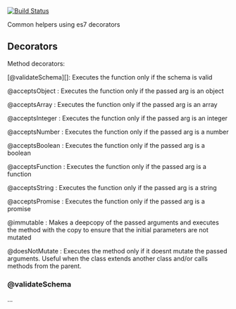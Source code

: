 [![Build Status](https://travis-ci.org/AvraamMavridis/Couturier.js.svg?branch=master)](https://travis-ci.org/AvraamMavridis/Couturier.js)

Common helpers using es7 decorators

## Decorators

Method decorators: 

[@validateSchema][]:  Executes the function only if the schema is valid

<a name="acceptsObject">@acceptsObject</a>      :  Executes the function only if the passed arg is an object

<a name="acceptsArray">@acceptsArray</a> :  Executes the function only if the passed arg is an array

<a name="acceptsInteger">@acceptsInteger</a> :  Executes the function only if the passed arg is an integer

<a name="acceptsNumber">@acceptsNumber</a> :  Executes the function only if the passed arg is a number

<a name="acceptsBoolean">@acceptsBoolean</a> :  Executes the function only if the passed arg is a boolean

<a name="acceptsFunction">@acceptsFunction</a> :  Executes the function only if the passed arg is a function

<a name="acceptsString">@acceptsString</a> :  Executes the function only if the passed arg is a string

<a name="acceptsPromise">@acceptsPromise</a> :  Executes the function only if the passed arg is a promise

<a name="immutable">@immutable</a> :  Makes a deepcopy of the passed arguments and executes the method with the copy to ensure that the initial parameters are not mutated

<a name="doesNotMutate">@doesNotMutate</a> :  Executes the method only if it doesnt mutate the passed arguments. Useful when the class extends another class and/or calls methods from the parent.

### @validateSchema ###

...
